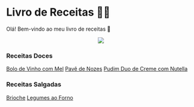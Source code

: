 # Livro de Receitas :man_cook:

Olá! Bem-vindo ao meu livro de receitas :wave:

<p align="center">
  <img src="https://user-images.githubusercontent.com/9214649/124371564-53bc9500-dc59-11eb-8631-e261bf586671.gif">
</p>

### Receitas Doces

[Bolo de Vinho com Mel](https://github.com/psuchoj/livro-receitas/blob/main/receitas/doces/bolo_vinho_mel.md)
[Pavê de Nozes](https://github.com/psuchoj/livro-receitas/blob/main/receitas/doces/pave_nozes.md)
[Pudim Duo de Creme com Nutella](https://github.com/psuchoj/livro-receitas/blob/main/receitas/doces/pudim_creme_nutella.md)

### Receitas Salgadas

[Brioche](https://github.com/psuchoj/livro-receitas/blob/main/receitas/salgadas/brioche.md)
[Legumes ao Forno](https://github.com/psuchoj/livro-receitas/blob/main/receitas/salgadas/legumes_ao_forno.md)
